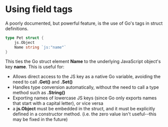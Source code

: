 # Using field tags

A poorly documented, but powerful feature, is the use of Go's tags in struct definitions. 

``` go
type Pet struct {
    js.Object
    Name string `js:"name"`
}
```

This ties the Go struct element **Name** to the underlying JavaScript object's key **name**. This is useful for:

- Allows direct access to the JS key as a native Go variable, avoiding the need to call **.Get()** and **.Set()**
- Handles type conversion automatically, without the need to call a type method such as **.String()** 
- Exporting names of lowercase JS keys (since Go only exports names that start with a capital letter), or vice versa
- a **js.Object** must be embedded in the struct, and it must be explicitly defined in a constructor method. (i.e. the zero value isn't useful--this may be fixed in the future)
